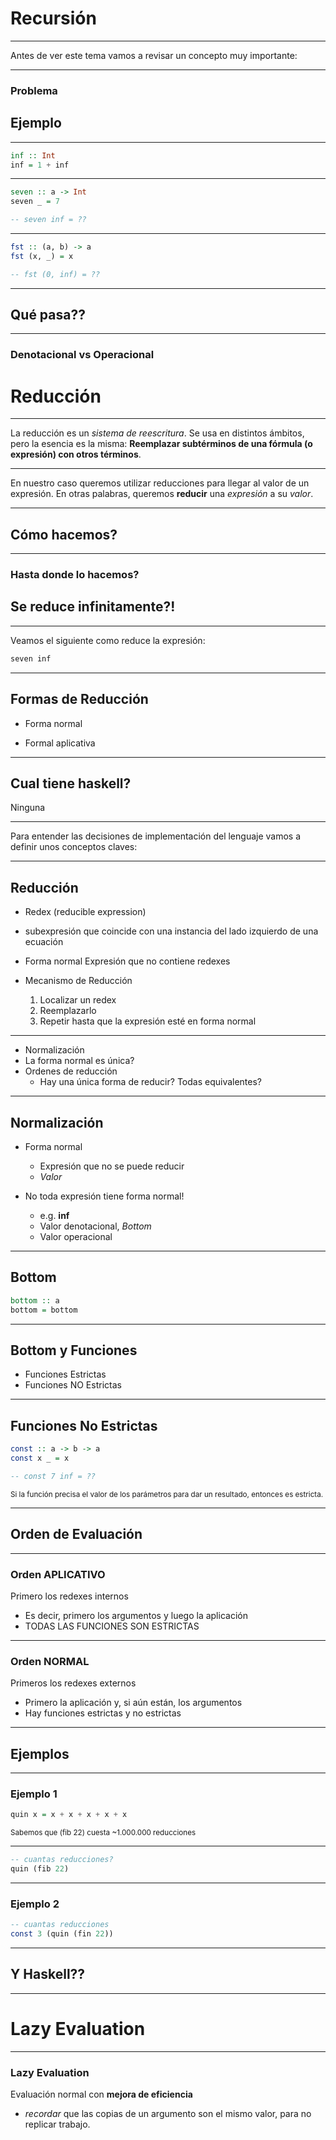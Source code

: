 # Recursión

----

Antes de ver este tema vamos a revisar un concepto muy importante:

----

### Problema
## Ejemplo

----

```haskell
inf :: Int
inf = 1 + inf
```

----

```haskell
seven :: a -> Int
seven _ = 7

-- seven inf = ??
```

----

```haskell
fst :: (a, b) -> a
fst (x, _) = x

-- fst (0, inf) = ??
```

----

## Qué pasa??

----

### Denotacional vs Operacional
# Reducción

----

La reducción es un _sistema de reescritura_. Se usa en distintos ámbitos, pero la esencia es la misma: **Reemplazar subtérminos de una fórmula (o expresión) con otros términos**.

----

En nuestro caso queremos utilizar reducciones para llegar al valor de un expresión. En otras palabras, queremos **reducir** una *expresión* a su *valor*.

----

## Cómo hacemos?

----

### Hasta donde lo hacemos?
## Se reduce infinitamente?!

----

Veamos el siguiente como reduce la expresión:

```haskell
seven inf
```

----

<!-- .slide: style="text-align: left" -->

## Formas de Reducción

-  Forma normal

-  Formal aplicativa

----

## Cual tiene haskell?

Ninguna <!-- .element: class="fragment" -->

----

Para entender las decisiones de implementación del lenguaje vamos a definir unos conceptos claves:

----

## Reducción

-  Redex (reducible expression)
  -  subexpresión que coincide con una instancia del lado izquierdo de una ecuación

-  Forma normal
  Expresión que no contiene redexes

-  Mecanismo de Reducción
    1.  Localizar un redex
    2.  Reemplazarlo
    3.  Repetir hasta que la expresión esté en forma normal

----

-  Normalización
-  La forma normal es única?
-  Ordenes de reducción
    -  Hay una única forma de reducir? Todas equivalentes?

----

## Normalización

-  Forma normal
    -  Expresión que no se puede reducir
    -  _Valor_

-  No toda expresión tiene forma normal!
    -  e.g. **inf**
    -  Valor denotacional, _Bottom_
    -  Valor operacional

----

## Bottom

```haskell
bottom :: a
bottom = bottom
```

----

## Bottom y Funciones

-  Funciones Estrictas
-  Funciones NO Estrictas

----

## Funciones No Estrictas

```haskell
const :: a -> b -> a
const x _ = x

-- const 7 inf = ??
```

<small>
    Si la función precisa el valor de los parámetros para dar un resultado, entonces
    es estricta.
</small>

----

## Orden de Evaluación

----

<!-- .slide: style="text-align: left" -->

### Orden APLICATIVO

Primero los redexes internos

-  Es decir, primero los argumentos y luego la aplicación
-  TODAS LAS FUNCIONES SON ESTRICTAS

----

<!-- .slide: style="text-align: left" -->

### Orden NORMAL

Primeros los redexes externos

-  Primero la aplicación y, si aún están, los argumentos
-  Hay funciones estrictas y no estrictas

----

## Ejemplos

----

### Ejemplo 1

```haskell
quin x = x + x + x + x + x
```

<small>
    Sabemos que (fib 22) cuesta ~1.000.000 reducciones
</small>

----

```haskell
-- cuantas reducciones?
quin (fib 22)
```

----

### Ejemplo 2

```haskell
-- cuantas reducciones
const 3 (quin (fin 22))
```

----

## Y Haskell??

----

# Lazy Evaluation

----

<!-- .slide: style="text-align: left" -->

### Lazy Evaluation

Evaluación normal con **mejora de eficiencia**

-  _recordar_ que las copias de un argumento son el mismo valor, para no replicar trabajo.
